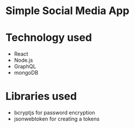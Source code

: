 # Simple Social Media App

# Technology used
* React
* Node.js
* GraphQL
* mongoDB

# Libraries used
* bcryptjs for password encryption
* jsonwebtoken for creating a tokens 

